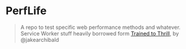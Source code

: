 # PerfLife
> A repo to test specific web performance methods and whatever.
> Service Worker stuff heavily borrowed form [Trained to Thrill](https://github.com/jakearchibald/trained-to-thrill), by @jakearchibald
